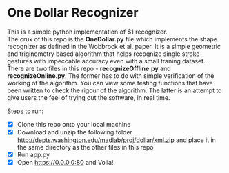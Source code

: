 <h1> One Dollar Recognizer </h1>

This is a simple python implementation of $1 recognizer. <br/>
The crux of this repo is the **OneDollar.py** file which implements the shape recognizer as defined in the Wobbrock et al. paper. It is a simple geometric and triginometry based algorithm that helps recognize single stroke gestures with impeccable accuracy even with a small traning dataset. <br/>
There are two files in this repo - **recognizeOffline.py** and **recognizeOnline.py**. The former has to do with simple verification of the working of the algorithm. You can view some testing functions that have been written to check the rigour of the algorithm. 
The latter is an attempt to give users the feel of trying out the software, in real time. 

Steps to run:
- [x] Clone this repo onto your local machine
- [x] Download and unzip the following folder http://depts.washington.edu/madlab/proj/dollar/xml.zip and place it in the same directory as the other files in this repo
- [x] Run app.py
- [x] Open https://0.0.0.0:80 and Voila!
